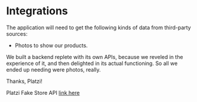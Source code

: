 # Integrations

The application will need to get the following kinds of data from third-party sources:

* Photos to show our products.

We built a backend replete with its own APIs, because we reveled in the experience of it, and then delighted in its actual functioning. So all we ended up needing were photos, really.

Thanks, Platzi!

Platzi Fake Store API [link here](https://fakeapi.platzi.com/)